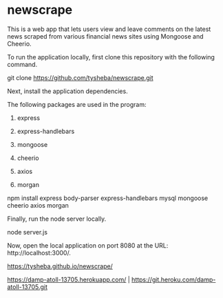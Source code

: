 # newscrape

This is a web app that lets users view and leave comments on the latest news scraped from various financial news sites using Mongoose and Cheerio. 

To run the application locally, first clone this repository with the following command.

git clone https://github.com/tysheba/newscrape.git

Next, install the application dependencies.

The following packages are used in the program:
   1. express

   2. express-handlebars

   3. mongoose

   4. cheerio

   5. axios
   6. morgan
   
npm install express body-parser express-handlebars mysql mongoose cheerio axios morgan

Finally, run the node server locally.

node server.js

Now, open the local application on port 8080 at the URL: http://localhost:3000/. 


 https://tysheba.github.io/newscrape/

 https://damp-atoll-13705.herokuapp.com/ | https://git.heroku.com/damp-atoll-13705.git

 <img href="/public/Images/NewScrapeSS.png">
